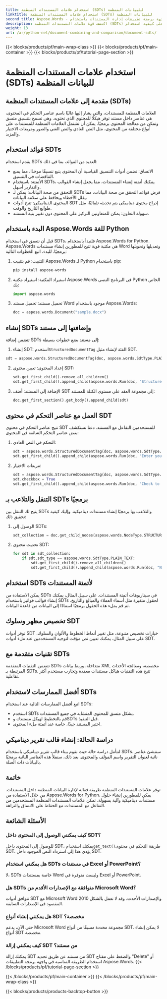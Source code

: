 ```yaml
---
title: استخدام علامات المستندات المنظمة (SDTs) للبيانات المنظمة
linktitle: استخدام علامات المستندات المنظمة (SDTs) للبيانات المنظمة
second_title: Aspose.Words - واجهة برمجة تطبيقات إدارة المستندات باستخدام Python
description: اكتشف قوة علامات المستندات المنظمة (SDTs) لتنظيم المحتوى. تعرف على كيفية استخدام Aspose.Words في Python لتنفيذ علامات المستندات المنظمة (SDTs).
weight: 13
url: /ar/python-net/document-combining-and-comparison/document-sdts/
---
```


{{< blocks/products/pf/main-wrap-class >}}
{{< blocks/products/pf/main-container >}}
{{< blocks/products/pf/tutorial-page-section >}}

# استخدام علامات المستندات المنظمة (SDTs) للبيانات المنظمة


## مقدمة إلى علامات المستندات المنظمة (SDTs)

العلامات المنظمة للمستندات، والتي يشار إليها غالبًا باسم عناصر التحكم في المحتوى، هي عناصر داخل مستند توفر هيكلًا للمحتوى الذي تحتويه. وهي تسمح بتنسيق متسق وتمكن من معالجة المحتوى برمجيًا. يمكن أن تشتمل العلامات المنظمة للمستندات على أنواع مختلفة من المحتوى، مثل النص العادي والنص الغني والصور ومربعات الاختيار والمزيد.

## فوائد استخدام SDTs

يقدم استخدام SDTs العديد من الفوائد، بما في ذلك:

- الاتساق: تضمن أدوات التنسيق القياسية أن المحتوى يتبع تنسيقًا موحدًا، مما يمنع التناقضات في التنسيق.
- الأتمتة: باستخدام SDTs، يمكنك أتمتة إنشاء المستندات، مما يجعل إنشاء القوالب والتقارير أسهل.
- التحقق من صحة البيانات: يمكن لـ SDTs فرض قواعد التحقق من صحة البيانات، مما يقلل الأخطاء ويحافظ على سلامة البيانات.
- المحتوى الديناميكي: تتيح أدوات SDT إدراج محتوى ديناميكي يتم تحديثه تلقائيًا، مثل طوابع التاريخ والوقت.
- سهولة التعاون: يمكن للمتعاونين التركيز على المحتوى دون تغيير بنية المستند.

## البدء باستخدام Aspose.Words للغة Python

قبل أن نتعمق في استخدام SDTs، فلنبدأ باستخدام Aspose.Words for Python. Aspose.Words هي مكتبة قوية تتيح للمطورين إنشاء مستندات Word وتعديلها وتحويلها برمجيًا. للبدء، اتبع الخطوات التالية:

1. التثبيت: قم بتثبيت Aspose.Words لـ Python باستخدام pip:
   
   ```python
   pip install aspose-words
   ```

2. استيراد المكتبة: استيراد مكتبة Aspose.Words في البرنامج النصي Python الخاص بك:

   ```python
   import aspose.words
   ```

3. تحميل مستند: تحميل مستند Word موجود باستخدام Aspose.Words:

   ```python
   doc = aspose.words.Document("sample.docx")
   ```

## إنشاء SDTs وإضافتها إلى مستند

تتضمن إضافة SDTs إلى مستند بضع خطوات بسيطة:

1.  إنشاء SDT: استخدم`StructuredDocumentTag` الفئة لإنشاء مثيل SDT.

   ```python
   sdt = aspose.words.StructuredDocumentTag(doc, aspose.words.SdtType.PLAIN_TEXT)
   ```

2. إعداد المحتوى: تعيين محتوى SDT:

   ```python
   sdt.get_first_child().remove_all_children()
   sdt.get_first_child().append_child(aspose.words.Run(doc, "Structured Content"))
   ```

3. الإضافة إلى المستند: أضف SDT إلى مجموعة العقد على مستوى الكتلة للمستند:

   ```python
   doc.get_first_section().get_body().append_child(sdt)
   ```

## العمل مع عناصر التحكم في محتوى SDT

تتيح عناصر التحكم في محتوى SDT للمستخدمين التفاعل مع المستند. دعنا نستكشف بعض عناصر التحكم الشائعة في المحتوى:

1. التحكم في النص العادي:

   ```python
   sdt = aspose.words.StructuredDocumentTag(doc, aspose.words.SdtType.PLAIN_TEXT)
   sdt.get_first_child().append_child(aspose.words.Run(doc, "Enter your name: "))
   ```

2. مربعات الاختيار:

   ```python
   sdt = aspose.words.StructuredDocumentTag(doc, aspose.words.SdtType.CHECKBOX)
   sdt.checkbox = True
   sdt.get_first_child().append_child(aspose.words.Run(doc, "Check to agree: "))
   ```

## التنقل والتلاعب بـ SDTs برمجيًا

يتيح لك التنقل بين SDTs والتلاعب بها برمجيًا إنشاء مستندات ديناميكية. وإليك كيفية تحقيق ذلك:

1. الوصول إلى SDTs:

   ```python
   sdt_collection = doc.get_child_nodes(aspose.words.NodeType.STRUCTURED_DOCUMENT_TAG, True)
   ```

2. تحديث محتوى SDT:

   ```python
   for sdt in sdt_collection:
       if sdt.sdt_type == aspose.words.SdtType.PLAIN_TEXT:
           sdt.get_first_child().remove_all_children()
           sdt.get_first_child().append_child(aspose.words.Run(doc, "New Content"))
   ```

## استخدام SDTs لأتمتة المستندات

يمكن الاستفادة من SDTs في سيناريوهات أتمتة المستندات. على سبيل المثال، يمكنك إنشاء قوالب فواتير باستخدام SDTs لحقول متغيرة مثل أسماء العملاء والمبالغ والتاريخ. ثم قم بملء هذه الحقول برمجيًا استنادًا إلى البيانات من قاعدة البيانات.

## تخصيص مظهر وسلوك SDT

توفر أدوات SDT خيارات تخصيص متنوعة، مثل تغيير أنماط الخطوط والألوان والسلوك. على سبيل المثال، يمكنك تعيين نص مؤقت لتوجيه المستخدمين عند ملء أدوات SDT.

## تقنيات متقدمة مع SDTs

تتضمن التقنيات المتقدمة SDTs متداخلة، وربط بيانات XML مخصصة، ومعالجة الأحداث المرتبطة بـ SDTs. تتيح هذه التقنيات هياكل مستندات معقدة وتجارب مستخدم أكثر تفاعلية.

## أفضل الممارسات لاستخدام SDTs

اتبع أفضل الممارسات التالية عند استخدام SDTs:

- استخدم SDTs بشكل متسق للمحتوى المتشابه في جميع المستندات.
- قم بالتخطيط لهيكل مستندك وSDTs قبل التنفيذ.
- اختبر المستند جيدًا، خاصة عند أتمتة ملء المحتوى.

## دراسة الحالة: إنشاء قالب تقرير ديناميكي

لنتأمل دراسة حالة حيث نقوم ببناء قالب تقرير ديناميكي باستخدام SDTs. سننشئ عناصر نائبة لعنوان التقرير واسم المؤلف والمحتوى. بعد ذلك، سنملأ هذه العناصر النائبة برمجيًا بالبيانات ذات الصلة.

## خاتمة

توفر علامات المستندات المنظمة طريقة فعالة لإدارة البيانات المنظمة داخل المستندات. من خلال الاستفادة من Aspose.Words for Python، يمكن للمطورين إنشاء حلول مستندات ديناميكية وآلية بسهولة. تمكن علامات المستندات المنظمة المستخدمين من التفاعل مع المستندات مع الحفاظ على الاتساق والنزاهة.

## الأسئلة الشائعة

### كيف يمكنني الوصول إلى المحتوى داخل SDT؟

 للوصول إلى المحتوى داخل SDT، يمكنك استخدام`get_text()`طريقة التحكم في محتوى SDT. يؤدي هذا إلى استرداد النص الموجود داخل SDT.

### هل يمكنني استخدام SDTs في مستندات Excel أو PowerPoint؟

لا، SDTs خاصة بمستندات Word وليست متوفرة في Excel أو PowerPoint.

### هل SDTs متوافقة مع الإصدارات الأقدم من Microsoft Word؟

تتوافق أدوات SDT مع Microsoft Word 2010 والإصدارات الأحدث. وقد لا تعمل بالشكل المقصود في الإصدارات السابقة.

### هل يمكنني إنشاء أنواع SDT مخصصة؟

حتى الآن، يدعم Microsoft Word مجموعة محددة مسبقًا من أنواع SDT. لا يمكن إنشاء أنواع SDT مخصصة.

### كيف يمكنني إزالة SDT من مستند؟

يمكنك إزالة SDT من مستند عن طريق تحديد SDT والضغط على مفتاح "Delete" أو استخدام الطريقة المناسبة في واجهة برمجة التطبيقات Aspose.Words.
{{< /blocks/products/pf/tutorial-page-section >}}

{{< /blocks/products/pf/main-container >}}
{{< /blocks/products/pf/main-wrap-class >}}

{{< blocks/products/products-backtop-button >}}
